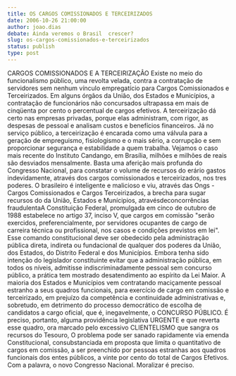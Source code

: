 ```yaml
---
title: OS CARGOS COMISSIONADOS E TERCEIRIZADOS
date: 2006-10-26 21:00:00
author: joao.dias
debate: Ainda veremos o Brasil  crescer?
slug: os-cargos-comissionados-e-terceirizados
status: publish 
type: post
---
```


CARGOS COMISSIONADOS E A TERCEIRIZAÇÂO Existe no meio do funcionalismo público, uma revolta velada, contra a contratação de servidores sem nenhum vínculo empregatício para Cargos Comissionados e Terceirizados. Em alguns órgãos da União, dos Estados e Municípios, a contratação de funcionários não concursados ultrapassa em mais de cinqüenta por cento o percentual de cargos efetivos. A terceirização dá certo nas empresas privadas, porque elas administram, com rigor, as despesas de pessoal e analisam custos e benefícios financeiros. Já no serviço público, a terceirização é encarada como uma válvula para a geração de empreguismo, fisiologismo e o mais sério, a corrupção e sem proporcionar segurança e estabilidade a quem trabalha. Vejamos o caso mais recente do Instituto Candango, em Brasília, milhões e milhões de reais são desviados mensalmente. Basta uma aferição mais profunda do Congresso Nacional, para constatar o volume de recursos do erário gastos indevidamente, através dos cargos comissionados e terceirizados, nos tres poderes. O brasileiro é inteligente e malicioso e viu, através das Ongs - Cargos Comissionados e Cargos Terceirizados, a brecha para sugar recursos do da União, Estados e Munícipios, atravésdeconcorrências fraudulentaA Constituição Federal, promulgada em cinco de outubro de 1988 estabelece no artigo 37, inciso V, que cargos em comissão "serão exercidos, preferencialmente, por servidores ocupantes de cargo de carreira técnica ou profissional, nos casos e condições previstos em lei". Esse comando constitucional deve ser obedecido pela administração pública direta, indireta ou fundacional de qualquer dos poderes da União, dos Estados, do Distrito Federal e dos Municípios. Embora tenha sido intenção do legislador constituinte evitar que a administração pública, em todos os níveis, admitisse indiscriminadamente pessoal sem concurso público, a prática tem mostrado desatendimento ao espírito da Lei Maior. A maioria dos Estados e Municípios vem contratando maciçamente pessoal estranho a seus quadros funcionais, para exercício de cargo em comissão e terceirizado, em prejuízo da competência e continuidade administrativas e, sobretudo, em detrimento do processo democrático de escolha de candidatos a cargo oficial, que é, inegavelmente, o CONCURSO PÚBLICO. É preciso, portanto, alguma providência legislativa URGENTE e que reverta esse quadro, ora marcado pelo excessivo CLIENTELISMO que sangra os recursos do Tesouro, O problema pode ser sanado rapidamente via emenda Constitucional, consubstanciada em proposta que limita o quantitativo de cargos em comissão, a ser preenchido por pessoas estranhas aos quadros funcionais dos entes públicos, a vinte por cento do total de Cargos Efetivos. Com a palavra, o novo Congresso Nacional. Moralizar é preciso.
